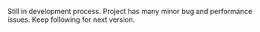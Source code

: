 Still in development process. Project has many minor bug and performance issues. Keep following for next version.